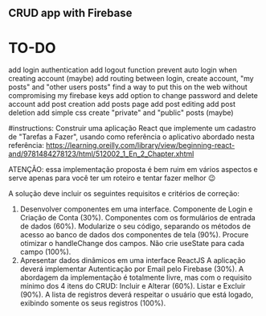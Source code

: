 ## CRUD app with Firebase
# TO-DO
add login authentication
add logout function
prevent auto login when creating account (maybe)
add routing between login, create account, "my posts" and "other users posts"
find a way to put this on the web without compromising my firebase keys
add option to change password and delete account
add post creation
add posts page
add post editing
add post deletion
add simple css
create "private" and "public" posts (maybe)


#instructions:
Construir uma aplicação React que implemente um cadastro de "Tarefas a Fazer", 
usando como referência o aplicativo abordado nesta referência: 
https://learning.oreilly.com/library/view/beginning-react-and/9781484278123/html/512002_1_En_2_Chapter.xhtml

ATENÇÃO: essa implementação proposta é bem ruim em vários 
aspectos e serve apenas para você ter um roteiro e tentar fazer melhor 😉

A solução deve incluir os seguintes requisitos e critérios de correção:

1. Desenvolver componentes em uma interface.
Componente de Login e Criação de Conta (30%).
Componentes com os formulários de entrada de dados (60%).
Modularize o seu código, separando os métodos de acesso ao banco de dados dos componentes de tela (90%).
Procure otimizar o handleChange dos campos. Não crie useState para cada campo (100%).
2. Apresentar dados dinâmicos em uma interface ReactJS
A aplicação deverá implementar Autenticação por Email pelo Firebase (30%).
A abordagem da implementação é totalmente livre, mas com o requisito mínimo dos 4 itens do CRUD:
Incluir e Alterar (60%).
Listar e Excluir (90%).
A lista de registros deverá respeitar o usuário que está logado, exibindo somente os seus registros (100%).